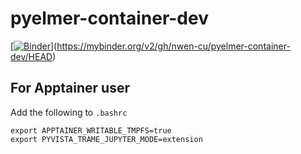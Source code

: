 # pyelmer-container-dev

[[![Binder](https://mybinder.org/badge_logo.svg)](https://mybinder.org/v2/gh/nwen-cu/pyelmer-container-dev/tree/main/HEAD)](https://mybinder.org/v2/gh/nwen-cu/pyelmer-container-dev/HEAD)

## For Apptainer user
Add the following to `.bashrc`
```
export APPTAINER_WRITABLE_TMPFS=true
export PYVISTA_TRAME_JUPYTER_MODE=extension
```
